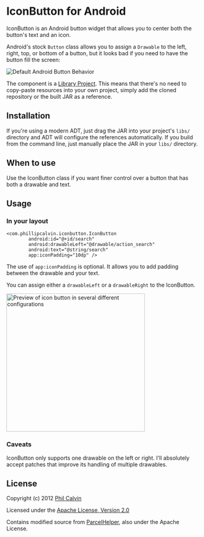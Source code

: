 # IconButton for Android

IconButton is an Android button widget that allows you to center both the button's text and an icon.

Android's stock `Button` class allows you to assign a `Drawable` to the left, right, top, or bottom of a button, but it looks bad if you need to have the button fill the screen:

![Default Android Button Behavior](https://github.com/pnc/IconButton/raw/master/IconButtonDemo/default_behavior.png "Default Android Button Behavior")

The component is a [Library Project](http://developer.android.com/guide/developing/eclipse-adt.html#libraryProject). This means that there's no need to copy-paste resources into your own project, simply add the cloned repository or the built JAR as a reference.

## Installation

If you're using a modern ADT, just drag the JAR into your project's `libs/` directory and ADT will configure the references automatically. If you build from the command line, just manually place the JAR in your `libs/` directory.

## When to use
Use the IconButton class if you want finer control over a button that has both a drawable and text.

## Usage

### In your layout

    <com.phillipcalvin.iconbutton.IconButton
            android:id="@+id/search"
            android:drawableLeft="@drawable/action_search"
            android:text="@string/search"
            app:iconPadding="10dp" />

The use of `app:iconPadding` is optional. It allows you to add padding between the drawable and your text.

You can assign either a `drawableLeft` or a `drawableRight` to the IconButton.

<img src="https://github.com/pnc/IconButton/raw/master/IconButtonDemo/demo.png" width="360" alt="Preview of icon button in several different configurations">

### Caveats

IconButton only supports one drawable on the left or right. I'll absolutely accept patches that improve its handling of multiple drawables.

## License
Copyright (c) 2012 [Phil Calvin](http://philcalvin.com)

Licensed under the [Apache License, Version 2.0](http://www.apache.org/licenses/LICENSE-2.0.html)

Contains modified source from [ParcelHelper](https://github.com/commonsguy/cwac-parcel), also under the Apache License.

